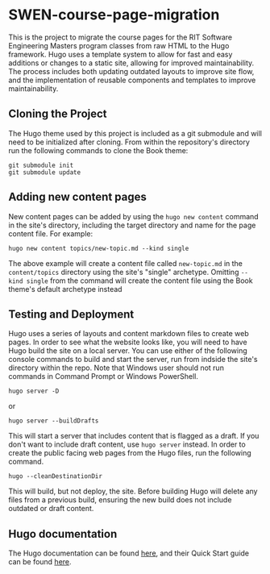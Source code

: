 # SWEN-course-page-migration

This is the project to migrate the course pages for the RIT Software Engineering Masters program classes from raw HTML to the Hugo framework.
Hugo uses a template system to allow for fast and easy additions or changes to a static site, allowing for improved maintainability. The process includes both updating outdated layouts to improve site flow, and the implementation of reusable components and templates to improve maintainability.
## Cloning the Project
The Hugo theme used by this project is included as a git submodule and will need to be initialized after cloning. From within the repository's directory run the following commands to clone the Book theme:

```
git submodule init
git submodule update
```

## Adding new content pages

New content pages can be added by using the `hugo new content` command in the site's directory, including the target directory and name for the page content file. For example:

```
hugo new content topics/new-topic.md --kind single
```

The above example will create a content file called `new-topic.md` in the `content/topics` directory using the site's "single" archetype. Omitting `--kind single` from the command will create the content file using the Book theme's default archetype instead

## Testing and Deployment

Hugo uses a series of layouts and content markdown files to create web pages. In order to see what the website looks like, you will need to have Hugo build the site on a local server. You can use either of the following console commands to build and start the server, run from indside the site's directory within the repo. Note that Windows user should not run commands in Command Prompt or Windows PowerShell.

```
hugo server -D
```
or
```
hugo server --buildDrafts
```

This will start a server that includes content that is flagged as a draft. If you don't want to include draft content, use `hugo server` instead.
In order to create the public facing web pages from the Hugo files, run the following command.<br>

```
hugo --cleanDestinationDir
```

This will build, but not deploy, the site. Before building Hugo will delete any files from a previous build, ensuring the new build does not include outdated or draft content.

## Hugo documentation

The Hugo documentation can be found [here](https://gohugo.io/documentation/), and their Quick Start guide can be found [here](https://gohugo.io/getting-started/quick-start/).
